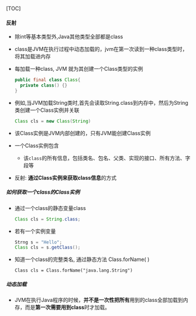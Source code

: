 [TOC]





#### 反射

* 除int等基本类型外,Java其他类型全部都是class
* class是JVM在执行过程中动态加载的，jvm在第一次读到一种class类型时，将其加载进内存

* 每加载一种class, JVM 就为其创建一个Class类型的实例

  ```java
  public final class Class{
  	private class() {}
  }
  ```

* 例如,当JVM加载String类时,首先会读取String.class到内存中，然后为String类创建一个Class实例并关联

  ```java
  Class cls = new Class(String)
  ```

* 该Class实例是JVM内部创建的，只有JVM能创建Class实例

* 一个Class实例包含
  * 该`class`的所有信息，包括类名、包名、父类、实现的接口、所有方法、字段等

* 反射: **通过Class实例来获取class信息**的方式



##### 如何获取一个class的Class实例

* 通过一个class的静态变量class

  ```java
  Class cls = String.class;
  ```

* 若有一个实例变量

  ```java
  Strng s = "Hello";
  Class cls = s.getClass();
  ```

* 知道一个class的完整类名, 通过静态方法 Class.forName( )

  ```
  Class cls = Class.forName("java.lang.String")
  ```

  

##### 动态加载

* JVM在执行Java程序的时候，**并不是一次性把所有**用到的class全部加载到内存，而是**第一次需要用到class**时才加载。